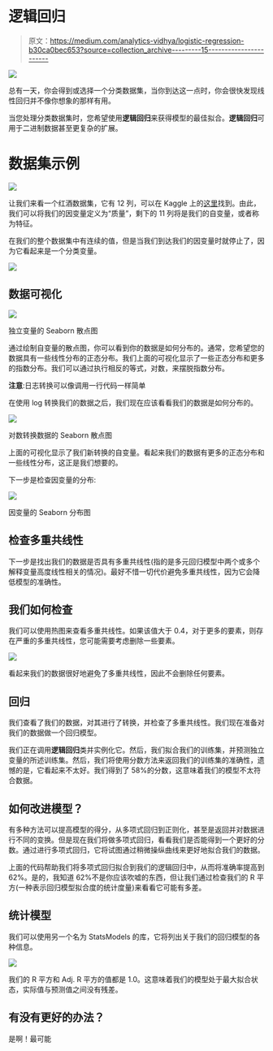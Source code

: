 # 逻辑回归

> 原文：<https://medium.com/analytics-vidhya/logistic-regression-b30ca0bec653?source=collection_archive---------15----------------------->

![](img/f12711c8f058a95dc4ccb3c866fd9cc8.png)

总有一天，你会得到或选择一个分类数据集，当你到达这一点时，你会很快发现线性回归并不像你想象的那样有用。

当您处理分类数据集时，您希望使用**逻辑回归**来获得模型的最佳拟合。**逻辑回归**可用于二进制数据甚至更复杂的扩展。

# 数据集示例

![](img/1daf6f0249ad11ee6fa5d21b39e877e1.png)

让我们来看一个红酒数据集，它有 12 列，可以在 Kaggle 上的[这里](https://www.kaggle.com/uciml/red-wine-quality-cortez-et-al-2009)找到。由此，我们可以将我们的因变量定义为“质量”，剩下的 11 列将是我们的自变量，或者称为特征。

在我们的整个数据集中有连续的值，但是当我们到达我们的因变量时就停止了，因为它看起来是一个分类变量。

![](img/f3b0d4eebba96387750d982f3cf84f46.png)

## 数据可视化

![](img/42fc887d9c3d8afadf0ea2ac32c137e5.png)

独立变量的 Seaborn 散点图

通过绘制自变量的散点图，你可以看到你的数据是如何分布的。通常，您希望您的数据具有一些线性分布的正态分布。我们上面的可视化显示了一些正态分布和更多的指数分布。我们可以通过执行相反的等式，对数，来摆脱指数分布。

**注意**:日志转换可以像调用一行代码一样简单

在使用 log 转换我们的数据之后，我们现在应该看看我们的数据是如何分布的。

![](img/f17e763a27eeea32fc869504071b020f.png)

对数转换数据的 Seaborn 散点图

上面的可视化显示了我们新转换的自变量。看起来我们的数据有更多的正态分布和一些线性分布，这正是我们想要的。

下一步是检查因变量的分布:

![](img/1b981bde3ce9e8f59d22a4642da77ede.png)

因变量的 Seaborn 分布图

## 检查多重共线性

下一步是找出我们的数据是否具有多重共线性(指的是多元回归模型中两个或多个解释变量高度线性相关的情况)。最好不惜一切代价避免多重共线性，因为它会降低模型的准确性。

## 我们如何检查

我们可以使用热图来查看多重共线性。如果该值大于 0.4，对于更多的要素，则存在严重的多重共线性，您可能需要考虑删除一些要素。

![](img/309f3234d957333303a7ab9f71f8452e.png)

看起来我们的数据很好地避免了多重共线性，因此不会删除任何要素。

## 回归

我们查看了我们的数据，对其进行了转换，并检查了多重共线性。我们现在准备对我们的数据做一个回归模型。

我们正在调用**逻辑回归**类并实例化它。然后，我们拟合我们的训练集，并预测独立变量的所述训练集。然后，我们将使用分数方法来返回我们的训练集的准确性，遗憾的是，它看起来不太好。我们得到了 58%的分数，这意味着我们的模型不太符合数据。

## 如何改进模型？

有多种方法可以提高模型的得分，从多项式回归到正则化，甚至是返回并对数据进行不同的变换。但是现在我们将做多项式回归，看看我们是否能得到一个更好的分数。通过进行多项式回归，它将试图通过稍微操纵曲线来更好地拟合我们的数据。

上面的代码帮助我们将多项式回归拟合到我们的逻辑回归中，从而将准确率提高到 62%。是的，我知道 62%不是你应该吹嘘的东西，但让我们通过检查我们的 R 平方(一种表示回归模型拟合度的统计度量)来看看它可能有多差。

## 统计模型

我们可以使用另一个名为 StatsModels 的库，它将列出关于我们的回归模型的各种信息。

![](img/b8570fd6baae8c84a0df3eb90e2f6cd7.png)

我们的 R 平方和 Adj. R 平方的值都是 1.0。这意味着我们的模型处于最大拟合状态，实际值与预测值之间没有残差。

## 有没有更好的办法？

是啊！最可能